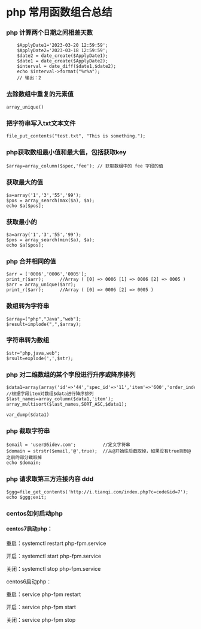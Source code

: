 # php 常用函数组合总结

### php 计算两个日期之间相差天数

```injectablephp
    $ApplyDate1='2023-03-20 12:59:59';
    $ApplyDate2='2023-03-18 12:59:59';
    $date2 = date_create($ApplyDate1);
    $date1 = date_create($ApplyDate2);
    $interval = date_diff($date1,$date2);
    echo $interval->format("%r%a");
    // 输出：2
```

### 去除数组中重复的元素值
```injectablephp
array_unique() 
```
### 把字符串写入txt文本文件
```injectablephp
file_put_contents("test.txt", "This is something.");
```
### php获取数组最小值和最大值，包括获取key

```injectablephp
$array=array_column($spec,'fee'); // 获取数组中的 fee 字段的值
```

### 获取最大的值

```injectablephp
$a=array('1','3','55','99');
$pos = array_search(max($a), $a);
echo $a[$pos];
```
### 获取最小的

```injectablephp
$a=array('1','3','55','99');
$pos = array_search(min($a), $a);
echo $a[$pos];
```

### php 合并相同的值

```injectablephp
$arr = ['0006','0006','0005'];
print_r($arr);      //Array ( [0] => 0006 [1] => 0006 [2] => 0005 )
$arr = array_unique($arr);
print_r($arr);      //Array ( [0] => 0006 [2] => 0005 )
```
### 数组转为字符串

```injectablephp
$array=["php","Java","web"];
$result=implode(",",$array);
```
### 字符串转为数组

```injectablephp
$str="php,java,web";
$rsult=explode(',',$str);
```

### php 对二维数组的某个字段进行升序或降序排列

```injectablephp
$data1=array(array('id'=>'44','spec_id'=>'11','item'=>'600','order_index'=>'0'),array('id'=>'43','spec_id'=>'11','item'=>'200','order_index'=>'0'),array('id'=>'42','spec_id'=>'11','item'=>'100','order_index'=>'0'),array('id'=>'41','spec_id'=>'11','item'=>'50','order_index'=>'0'),array('id'=>'40','spec_id'=>'11','item'=>'30','order_index'=>'0'),array('id'=>'39','spec_id'=>'11','item'=>'20','order_index'=>'0'));
//根据字段item对数组$data进行降序排列
$last_names=array_column($data1,'item');
array_multisort($last_names,SORT_ASC,$data1);

var_dump($data1)
```

### php 截取字符串

```injectablephp
$email = 'user@5idev.com';	  		//定义字符串
$domain = strstr($email,'@',true);	//从@开始往后截取掉，如果没有true则到@之前的部分截取掉
echo $domain;
```
### php 请求取第三方连接内容 ddd

```injectablephp
$ggg=file_get_contents('http://i.tianqi.com/index.php?c=code&id=7');
echo $ggg;exit;
```

### centos如何启动php
#### centos7启动php：

重启：systemctl restart php-fpm.service

开启：systemctl start php-fpm.service

关闭：systemctl stop php-fpm.service

centos6启动php：

重启：service php-fpm restart

开启：service php-fpm start

关闭：service php-fpm stop
